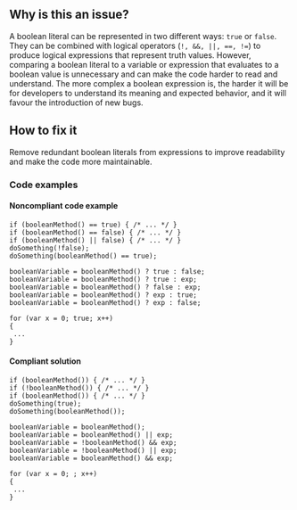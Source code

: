 ## Why is this an issue?
 
A boolean literal can be represented in two different ways: `true` or `false`. They can be combined with logical operators (`!, &&, ||, ==, !=`) to produce logical expressions that represent truth values. However, comparing a boolean literal to a variable or expression that evaluates to a boolean value is unnecessary and can make the code harder to read and understand. The more complex a boolean expression is, the harder it will be for developers to understand its meaning and expected behavior, and it will favour the introduction of new bugs.
 
## How to fix it
 
Remove redundant boolean literals from expressions to improve readability and make the code more maintainable.
 
### Code examples
 
#### Noncompliant code example

    if (booleanMethod() == true) { /* ... */ }
    if (booleanMethod() == false) { /* ... */ }
    if (booleanMethod() || false) { /* ... */ }
    doSomething(!false);
    doSomething(booleanMethod() == true);
    
    booleanVariable = booleanMethod() ? true : false;
    booleanVariable = booleanMethod() ? true : exp;
    booleanVariable = booleanMethod() ? false : exp;
    booleanVariable = booleanMethod() ? exp : true;
    booleanVariable = booleanMethod() ? exp : false;
    
    for (var x = 0; true; x++)
    {
     ...
    }

#### Compliant solution

    if (booleanMethod()) { /* ... */ }
    if (!booleanMethod()) { /* ... */ }
    if (booleanMethod()) { /* ... */ }
    doSomething(true);
    doSomething(booleanMethod());
    
    booleanVariable = booleanMethod();
    booleanVariable = booleanMethod() || exp;
    booleanVariable = !booleanMethod() && exp;
    booleanVariable = !booleanMethod() || exp;
    booleanVariable = booleanMethod() && exp;
    
    for (var x = 0; ; x++)
    {
     ...
    }